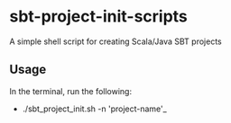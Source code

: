 # sbt-project-init-scripts

A simple shell script for creating Scala/Java SBT projects

## Usage
In the terminal, run the following:
- ./sbt_project_init.sh -n 'project-name'_
